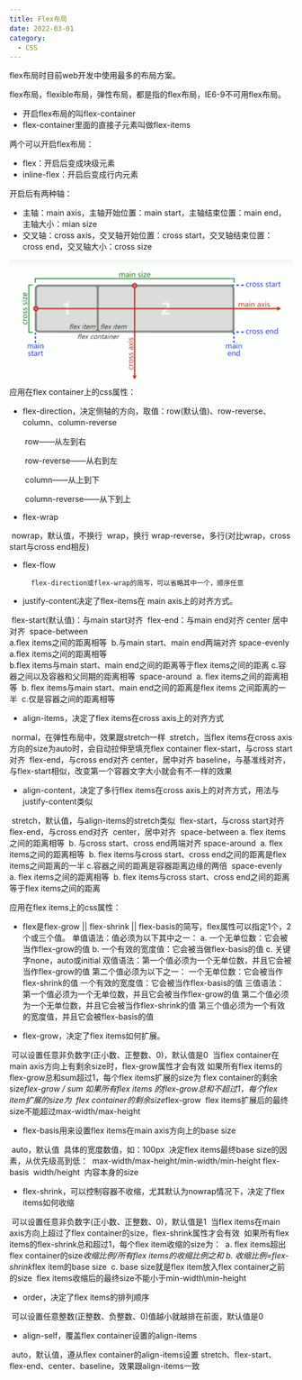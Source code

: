 ```yaml
---
title: Flex布局
date: 2022-03-01
category:
  - CSS
---
```



flex布局时目前web开发中使用最多的布局方案。

flex布局，flexible布局，弹性布局，都是指的flex布局，IE6-9不可用flex布局。

- 开启flex布局的叫flex-container
- flex-container里面的直接子元素叫做flex-items

两个可以开启flex布局：

- flex：开启后变成块级元素
- inline-flex：开启后变成行内元素

开启后有两种轴：

- 主轴：main axis，主轴开始位置：main start，主轴结束位置：main end，主轴大小：mian size
- 交叉轴：cross axis，交叉轴开始位置：cross start，交叉轴结束位置：cross end，交叉轴大小：cross size

![主轴和交叉轴图片说明](./images/flex-intro.png)
应用在flex container上的css属性：

- flex-direction，决定侧轴的方向，取值：row(默认值)、row-reverse、column、column-reverse

    ​	row——从左到右

    ​	row-reverse——从右到左

    ​	column——从上到下

    ​	column-reverse——从下到上


- flex-wrap

​			nowrap，默认值，不换行
​			wrap，换行
​			wrap-reverse，多行(对比wrap，cross start与cross end相反)

- flex-flow

 		flex-direction或flex-wrap的简写，可以省略其中一个，顺序任意

- justify-content决定了flex-items在 main axis上的对齐方式。

​			flex-start(默认值)：与main start对齐
​			flex-end：与main end对齐
​			center	居中对齐
​			space-between	
​					a.flex items之间的距离相等
​					b.与main start、main end两端对齐
​			space-evenly
​					a.flex items之间的距离相等  
​					b.flex items与main start、main end之间的距离等于flex items之间的距离
​					c.容器之间以及容器和父同期的距离相等
​			space-around
​					a. flex items之间的距离相等
​					b. flex items与main start、main end之间的距离是flex items 之间距离的一半
​					c.仅是容器之间的距离相等

- align-items，决定了flex items在cross axis上的对齐方式

​					normal，在弹性布局中，效果跟stretch一样
​					stretch，当flex items在cross axis方向的size为auto时，会自动拉伸至填充flex container
​					flex-start，与cross start对齐
​					flex-end，与cross end对齐
​					center，居中对齐
​					baseline，与基准线对齐，与flex-start相似，改变第一个容器文字大小就会有不一样的效果

- align-content，决定了多行flex items在cross axis上的对齐方式，用法与justify-content类似

​					stretch，默认值，与align-items的stretch类似
​					flex-start，与cross start对齐
​					flex-end，与cross end对齐
​					center，居中对齐
​					space-between
​							a. flex items之间的距离相等
​							b. 与cross start、cross end两端对齐
​					space-around
​							a. flex items之间的距离相等
​							b. flex items与cross start、cross end之间的距离是flex items之间距离的一半
​							c.容器之间的距离是容器距离边缘的两倍
​					space-evenly
​							a. flex items之间的距离相等
​							b. flex items与cross start、cross end之间的距离等于flex items之间的距离

应用在flex items上的css属性：

- flex是flex-grow || flex-shrink || flex-basis的简写，flex属性可以指定1个，2个或三个值。
  单值语法：值必须为以下其中之一：
  		a. 一个无单位数：它会被当作flex-grow的值
  		b. 一个有效的宽度值：它会被当做flex-basis的值
  		c. 关键字none，auto或initial
  双值语法：第一个值必须为一个无单位数，并且它会被当作flex-grow的值
  第二个值必须为以下之一：
  		一个无单位数：它会被当作flex-shrink的值
  		一个有效的宽度值：它会被当作flex-basis的值
  三值语法：
  		第一个值必须为一个无单位数，并且它会被当作flex-grow的值
  		第二个值必须为一个无单位数，并且它会被当作flex-shrink的值
  		第三个值必须为一个有效的宽度值，并且它会被flex-basis的值

- flex-grow，决定了flex items如何扩展。

​	可以设置任意非负数字(正小数、正整数、0)，默认值是0
​				当flex container在main axis方向上有剩余size时，flex-grow属性才会有效
  如果所有flex items的flex-grow总和sum超过1，每个flex items扩展的size为
​				flex container的剩余size*flex-grow / sum
  如果所有flex items 的flex-grow总和不超过1，每个flex item扩展的size为
​				flex container的剩余size*flex-grow
​			   flex items扩展后的最终size不能超过max-width/max-height

- flex-basis用来设置flex items在main axis方向上的base size

​				auto，默认值
​				具体的宽度数值，如：100px
​				决定flex items最终base size的因素，从优先级高到低：
​				max-width/max-height/min-width/min-height
​				flex-basis
​				width/height
​				内容本身的size

- flex-shrink，可以控制容器不收缩，尤其默认为nowrap情况下，决定了flex items如何收缩

​		可以设置任意非负数字(正小数、正整数、0)，默认值是1
​		当flex items在main axis方向上超过了flex container的size，flex-shrink属性才会有效
​		 如果所有flex items的flex-shrink总和超过1，每个flex item收缩的size为：
​				a. flex items超出flex container的size*收缩比例/所有flex items的收缩比例之和
​				b. 收缩比例=flex-shrink*flex item的base size
​				c. base size就是flex item放入flex container之前的size
​		flex items收缩后的最终size不能小于min-width\min-height

- order，决定了flex items的排列顺序

​		可以设置任意整数(正整数、负整数、0)值越小就越排在前面，默认值是0

- align-self，覆盖flex container设置的align-items

​		auto，默认值，遵从flex container的align-items设置
​		stretch、flex-start、flex-end、center、baseline，效果跟align-items一致

